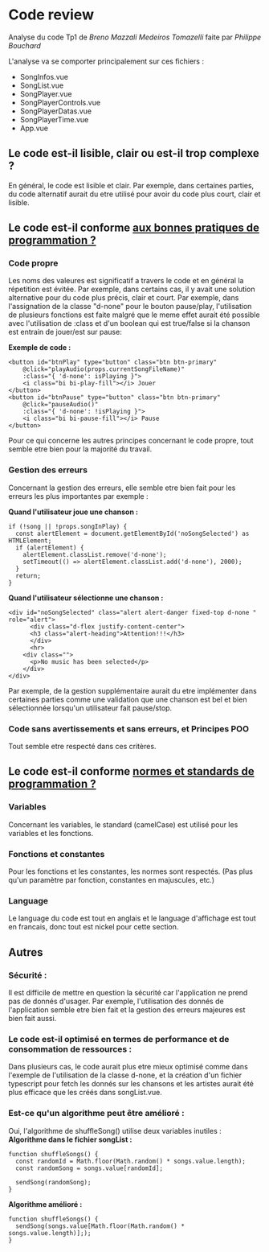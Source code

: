 # Code review

Analyse du code Tp1 de _Breno Mazzali Medeiros Tomazelli_ faite par _Philippe Bouchard_

L'analyse va se comporter principalement sur ces fichiers : 
- SongInfos.vue
- SongList.vue
- SongPlayer.vue
- SongPlayerControls.vue
- SongPlayerDatas.vue
- SongPlayerTime.vue
- App.vue

## Le code est-il lisible, clair ou est-il trop complexe ?

En général, le code est lisible et clair. Par exemple, dans certaines parties, du code alternatif aurait du etre utilisé pour avoir du code plus court, clair et lisible. 

## Le code est-il conforme [aux bonnes pratiques de programmation ?](https://appweb.progwmj.ca/documentations/bonnes-pratiques/code)

### Code propre

Les noms des valeures est significatif a travers le code et en général la répetition est évitée. Par exemple, dans certains cas, il y avait une solution alternative pour du code plus précis, clair et court. Par exemple, dans l'assignation de la classe "d-none" pour le bouton pause/play, l'utilisation de plusieurs fonctions est faite malgré que le meme effet aurait été possible avec l'utilisation de :class et d'un boolean qui est true/false si la chanson est entrain de jouer/est sur pause:

**Exemple de code :**
```js{4}
<button id="btnPlay" type="button" class="btn btn-primary"
    @click="playAudio(props.currentSongFileName)"
    :class="{ 'd-none': isPlaying }">
    <i class="bi bi-play-fill"></i> Jouer
</button>
<button id="btnPause" type="button" class="btn btn-primary"
    @click="pauseAudio()"
    :class="{ 'd-none': !isPlaying }">
    <i class="bi bi-pause-fill"></i> Pause
</button>
```
Pour ce qui concerne les autres principes concernant le code propre, tout semble etre bien pour la majorité du travail.

### Gestion des erreurs

Concernant la gestion des erreurs, elle semble etre bien fait pour les erreurs les plus importantes par exemple :

**Quand l'utilisateur joue une chanson :**
```js{4}
if (!song || !props.songInPlay) {
  const alertElement = document.getElementById('noSongSelected') as HTMLElement;
  if (alertElement) {
    alertElement.classList.remove('d-none');
    setTimeout(() => alertElement.classList.add('d-none'), 2000);
  }
  return;
}
```
**Quand l'utilisateur sélectionne une chanson :**
```HTML{4}
<div id="noSongSelected" class="alert alert-danger fixed-top d-none " role="alert">
      <div class="d-flex justify-content-center">
      <h3 class="alert-heading">Attention!!!</h3>
      </div>
      <hr>
    <div class="">
      <p>No music has been selected</p>
    </div>
</div>
```

Par exemple, de la gestion supplémentaire aurait du etre implémenter dans certaines parties comme une validation que une chanson est bel et bien sélectionnée lorsqu'un utilisateur fait pause/stop.

### Code sans avertissements et sans erreurs, et Principes POO

Tout semble etre respecté dans ces critères.




## Le code est-il conforme [normes et standards de programmation ?](https://appweb.progwmj.ca/documentations/normes)

### Variables

Concernant les variables, le standard (camelCase) est utilisé pour les variables et les fonctions.

### Fonctions et constantes

Pour les fonctions et les constantes, les normes sont respectés. (Pas plus qu'un paramètre par fonction, constantes en majuscules, etc.)

### Language

Le language du code est tout en anglais et le language d'affichage est tout en francais, donc tout est nickel pour cette section.

## Autres

### Sécurité :
Il est difficile de mettre en question la sécurité car l'application ne prend pas de donnés d'usager. Par exemple, l'utilisation des donnés de l'application semble etre bien fait et la gestion des erreurs majeures est bien fait aussi.

### Le code est-il optimisé en termes de performance et de consommation de ressources :
Dans plusieurs cas, le code aurait plus etre mieux optimisé comme dans l'exemple de l'utilisation de la classe d-none, et la création d'un fichier typescript pour fetch les donnés sur les chansons et les artistes aurait été plus efficace que les créés dans songList.vue.

### Est-ce qu'un algorithme peut être amélioré :
Oui, l'algorithme de shuffleSong() utilise deux variables inutiles : 
**Algorithme dans le fichier songList :**
```js{4}
function shuffleSongs() {
  const randomId = Math.floor(Math.random() * songs.value.length);
  const randomSong = songs.value[randomId];
 
  sendSong(randomSong);
}
```

**Algorithme amélioré :**
```js{4}
function shuffleSongs() {
  sendSong(songs.value[Math.floor(Math.random() * songs.value.length)];);
}
```
